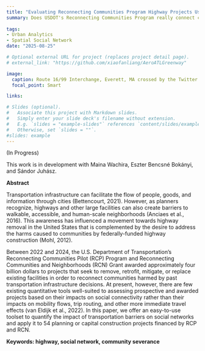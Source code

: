 ```yaml
---
title: "Evaluating Reconnecting Communities Program Highway Projects Using A Social Network-Based Metric"
summary: Does USDOT's Reconnecting Communities Program really connect communities socially beyond mobility? How can we evaluate highway impacts on community severance? 
 
tags:
- Urban Analytics
- Spatial Social Network
date: "2025-08-25"

# Optional external URL for project (replaces project detail page).
# external_link: "https://github.com/xiaofanliang/AeroATLGreenway"

image:
  caption: Route 16/99 Interchange, Everett, MA crossed by the Twitter social network (credit Maina Wachira)
  focal_point: Smart

links:

# Slides (optional).
#   Associate this project with Markdown slides.
#   Simply enter your slide deck's filename without extension.
#   E.g. `slides = "example-slides"` references `content/slides/example-slides.md`.
#   Otherwise, set `slides = ""`.
#slides: example
---
```


(In Progress)

This work is in development with Maina Wachira, Eszter Bencsné Bokányi, and Sándor Juhász. 

**Abstract**

Transportation infrastructure can facilitate the flow of people, goods, and information through cities (Bettencourt, 2021). However, as planners recognize, highways and other large facilities can also create barriers to walkable, accessible, and human-scale neighborhoods (Anciaes et al., 2016). This awareness has influenced a movement towards highway removal in the United States that is complemented by the desire to address the harms caused to communities by federally-funded highway construction (Mohl, 2012).

Between 2022 and 2024, the U.S. Department of Transportation’s Reconnecting Communities Pilot (RCP) Program and Reconnecting Communities and Neighborhoods (RCN) Grant awarded approximately four billion dollars to projects that seek to remove, retrofit, mitigate, or replace existing facilities in order to reconnect communities harmed by past transportation infrastructure decisions. At present, however, there are few existing quantitative tools well-suited to assessing prospective and awarded projects based on their impacts on social connectivity rather than their impacts on mobility flows, trip routing, and other more immediate travel effects (van Eldijk et al., 2022). In this paper, we offer an easy-to-use toolset to quantify the impact of transportation barriers on social networks and apply it to 54 planning or capital construction projects financed by RCP and RCN.

**Keywords: highway, social network, community severance**

